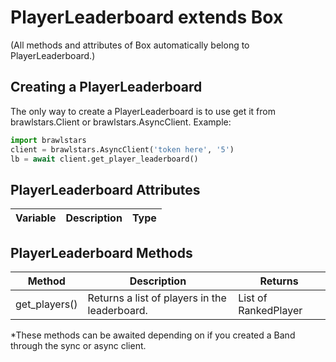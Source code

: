 # PlayerLeaderboard extends Box

(All methods and attributes of Box automatically belong to PlayerLeaderboard.)

## Creating a PlayerLeaderboard
The only way to create a PlayerLeaderboard is to use get it from brawlstars.Client or brawlstars.AsyncClient. Example:
```py
import brawlstars
client = brawlstars.AsyncClient('token here', '5')
lb = await client.get_player_leaderboard()
```

## PlayerLeaderboard Attributes
| Variable | Description | Type |
|----------|-------------|------|

## PlayerLeaderboard Methods
| Method | Description | Returns |
|--------|-------------|---------|
| get_players() | Returns a list of players in the leaderboard. | List of RankedPlayer |

\*These methods can be awaited depending on if you created a Band through the sync or async client.